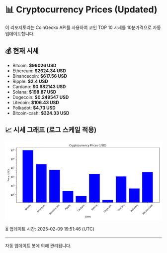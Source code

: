 
# 📊 Cryptocurrency Prices (Updated)

이 리포지토리는 CoinGecko API를 사용하여 코인 TOP 10 시세를 10분가격으로 자동 업데이트합니다.

## 💰 현재 시세
- Bitcoin: **$96026 USD**
- Ethereum: **$2624.34 USD**
- Binancecoin: **$617.56 USD**
- Ripple: **$2.4 USD**
- Cardano: **$0.682143 USD**
- Solana: **$198.87 USD**
- Dogecoin: **$0.249547 USD**
- Litecoin: **$106.43 USD**
- Polkadot: **$4.73 USD**
- Bitcoin-cash: **$324.33 USD**

## 📈 시세 그래프 (로그 스케일 적용)
![Crypto Prices](crypto_prices.png)

⏳ 업데이트 시간: 2025-02-09 19:51:46 (UTC)

---
자동 업데이트 봇에 의해 관리됩니다.
